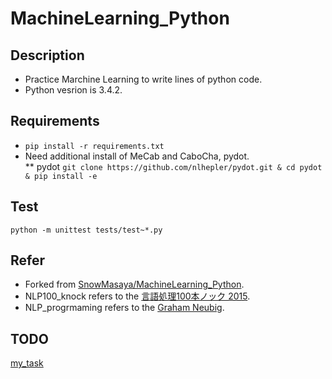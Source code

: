 # MachineLearning_Python

## Description
* Practice Marchine Learning to write lines of python code.
* Python vesrion is 3.4.2.

##  Requirements
* `pip install -r requirements.txt`
* Need additional install of MeCab and CaboCha, pydot.  
** pydot 
`git clone https://github.com/nlhepler/pydot.git & cd pydot & pip install -e `

## Test
`python -m unittest tests/test~*.py`

## Refer
* Forked from [SnowMasaya/MachineLearning_Python](https://github.com/SnowMasaya/MachineLearning_Python).
* NLP100_knock refers to the [言語処理100本ノック 2015](http://www.cl.ecei.tohoku.ac.jp/nlp100/).
* NLP_progrmaming refers to the [Graham Neubig](http://www.phontron.com/teaching.php?lang=ja).

## TODO
[my_task](https://github.com/Nirperm/MachineLearning_Python/issues/1)
